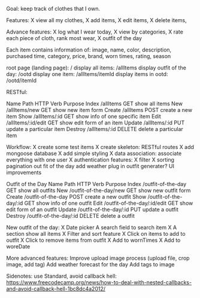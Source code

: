 Goal: keep track of clothes that I own.

Features: 
	X view all my clothes,
	X add items,
	X edit items,
	X delete items,

Advance features:
	X log what I wear today,
	X view by categories,
	X rate each piece of cloth,
	rank most wear,
	X outfit of the day

Each item contains information of:
	image,
	name,
	color,
	description,
	purchased time,
	category,
	price,
	brand,
	worn times,
	rating,
	season

root page (landing page): /
display all items: /allItems
display outfit of the day: /ootd
display one item: /allItems/itemId
display items in ootd: /ootd/itemId

RESTful:

Name 	Path 				HTTP Verb	Purpose
Index	/allItems			GET			show all items
New		/allItems/new  	    GET         show new item form
Create	/allItems			POST        create a new item
Show	/allItems/:id       GET         show info of one specific item
Edit 	/allItems/:id/edit  GET         show edit form of an item 
Update	/allItems/:id 		PUT         update a particular item
Destroy	/allItems/:id 		DELETE      delete a particular item


Workflow:
	X create some test items
	X create skeleton: RESTful routes
	X add mongoose database
	X add simple styling
	X data association: associate everything with one user
	X authentication
	  features:
	  	X filter
	  	X sorting
	  	pagination
	  out fit of the day
	  add weather plug in
	  outfit generater?	
	  UI improvements

Outfit of the Day
Name 	Path 						HTTP Verb	Purpose
Index	/outfit-of-the-day			GET			show all outfits
New		/outfit-of-the-day/new  	GET         show new outfit form
Create	/outfit-of-the-day			POST        create a new outfit
Show	/outfit-of-the-day/:id      GET         show info of one outfit
Edit 	/outfit-of-the-day/:id/edit GET         show edit form of an outfit
Update	/outfit-of-the-day/:id 		PUT         update a outfit
Destroy	/outfit-of-the-day/:id 		DELETE      delete a outfit

New outfit of the day:
	X Date picker
	  A search field to search item
	X A section show all items
	X Filter and sort feature
	X Click on items to add to outfit
	X Click to remove items from outfit
	X Add to wornTimes
	X Add to woreDate

More advanced features:
	Improve upload image process (upload file, crop image, add tag)
	Add weather forecast for the day
	Add tags to image

Sidenotes:
	use Standard,
	avoid callback hell: https://www.freecodecamp.org/news/how-to-deal-with-nested-callbacks-and-avoid-callback-hell-1bc8dc4a2012/




